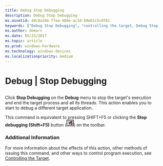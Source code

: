 ```yaml
---
title: Debug Stop Debugging
description: Debug Stop Debugging
ms.assetid: 40c8a266-ffea-488e-ac10-89e61c5c9781
keywords: ["Debug Stop Debugging", "controlling the target, Debug Stop Debugging", "exiting the debugger, Debug Stop Debugging", "quitting the debugger, Debug Stop Debugging", "ending the debugging session, Debug Stop Debugging"]
ms.author: domars
ms.date: 05/23/2017
ms.topic: article
ms.prod: windows-hardware
ms.technology: windows-devices
ms.localizationpriority: medium
---
```


# Debug | Stop Debugging


## <span id="ddk_debug_stop_debugging_dbg"></span><span id="DDK_DEBUG_STOP_DEBUGGING_DBG"></span>


Click **Stop Debugging** on the **Debug** menu to stop the target's execution and end the target process and all its threads. This action enables you to start to debug a different target application.

This command is equivalent to pressing SHIFT+F5 or clicking the **Stop debugging (Shift+F5)** button (![screen shot of the stop debugging button](images/tbstop.png)) on the toolbar.

### <span id="additional_information"></span><span id="ADDITIONAL_INFORMATION"></span>Additional Information

For more information about the effects of this action, other methods of issuing this command, and other ways to control program execution, see [Controlling the Target](controlling-the-target.md).

 

 





